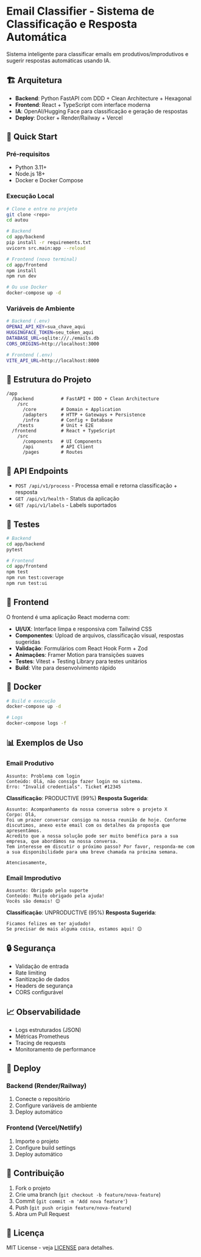 # Email Classifier - Sistema de Classificação e Resposta Automática

Sistema inteligente para classificar emails em produtivos/improdutivos e sugerir respostas automáticas usando IA.

## 🏗️ Arquitetura

- **Backend**: Python FastAPI com DDD + Clean Architecture + Hexagonal
- **Frontend**: React + TypeScript com interface moderna
- **IA**: OpenAI/Hugging Face para classificação e geração de respostas
- **Deploy**: Docker + Render/Railway + Vercel

## 🚀 Quick Start

### Pré-requisitos
- Python 3.11+
- Node.js 18+
- Docker e Docker Compose

### Execução Local

```bash
# Clone e entre no projeto
git clone <repo>
cd autou

# Backend
cd app/backend
pip install -r requirements.txt
uvicorn src.main:app --reload

# Frontend (novo terminal)
cd app/frontend
npm install
npm run dev

# Ou use Docker
docker-compose up -d
```

### Variáveis de Ambiente

```bash
# Backend (.env)
OPENAI_API_KEY=sua_chave_aqui
HUGGINGFACE_TOKEN=seu_token_aqui
DATABASE_URL=sqlite:///./emails.db
CORS_ORIGINS=http://localhost:3000

# Frontend (.env)
VITE_API_URL=http://localhost:8000
```

## 📁 Estrutura do Projeto

```
/app
  /backend          # FastAPI + DDD + Clean Architecture
    /src
      /core         # Domain + Application
      /adapters     # HTTP + Gateways + Persistence
      /infra        # Config + Database
    /tests          # Unit + E2E
  /frontend         # React + TypeScript
    /src
      /components   # UI Components
      /api          # API Client
      /pages        # Routes
```

## 🔧 API Endpoints

- `POST /api/v1/process` - Processa email e retorna classificação + resposta
- `GET /api/v1/health` - Status da aplicação
- `GET /api/v1/labels` - Labels suportados

## 🧪 Testes

```bash
# Backend
cd app/backend
pytest

# Frontend
cd app/frontend
npm test
npm run test:coverage
npm run test:ui
```

## 🎨 Frontend

O frontend é uma aplicação React moderna com:

- **UI/UX**: Interface limpa e responsiva com Tailwind CSS
- **Componentes**: Upload de arquivos, classificação visual, respostas sugeridas
- **Validação**: Formulários com React Hook Form + Zod
- **Animações**: Framer Motion para transições suaves
- **Testes**: Vitest + Testing Library para testes unitários
- **Build**: Vite para desenvolvimento rápido

## 🐳 Docker

```bash
# Build e execução
docker-compose up -d

# Logs
docker-compose logs -f
```

## 📊 Exemplos de Uso

### Email Produtivo
```
Assunto: Problema com login
Conteúdo: Olá, não consigo fazer login no sistema. 
Erro: "Invalid credentials". Ticket #12345
```

**Classificação**: PRODUCTIVE (99%)
**Resposta Sugerida**: 
```
Assunto: Acompanhamento da nossa conversa sobre o projeto X
Corpo: Olá,
Foi um prazer conversar consigo na nossa reunião de hoje. Conforme discutimos, anexo este email com os detalhes da proposta que apresentámos. 
Acredito que a nossa solução pode ser muito benéfica para a sua empresa, que abordámos na nossa conversa. 
Tem interesse em discutir o próximo passo? Por favor, responda-me com a sua disponibilidade para uma breve chamada na próxima semana.

Atenciosamente,
```

### Email Improdutivo
```
Assunto: Obrigado pelo suporte
Conteúdo: Muito obrigado pela ajuda! 
Vocês são demais! 😊
```

**Classificação**: UNPRODUCTIVE (95%)
**Resposta Sugerida**: 
```
Ficamos felizes em ter ajudado! 
Se precisar de mais alguma coisa, estamos aqui! 😊
```

## 🔒 Segurança

- Validação de entrada
- Rate limiting
- Sanitização de dados
- Headers de segurança
- CORS configurável

## 📈 Observabilidade

- Logs estruturados (JSON)
- Métricas Prometheus
- Tracing de requests
- Monitoramento de performance

## 🚀 Deploy

### Backend (Render/Railway)
1. Conecte o repositório
2. Configure variáveis de ambiente
3. Deploy automático

### Frontend (Vercel/Netlify)
1. Importe o projeto
2. Configure build settings
3. Deploy automático

## 🤝 Contribuição

1. Fork o projeto
2. Crie uma branch (`git checkout -b feature/nova-feature`)
3. Commit (`git commit -m 'Add nova feature'`)
4. Push (`git push origin feature/nova-feature`)
5. Abra um Pull Request

## 📝 Licença

MIT License - veja [LICENSE](LICENSE) para detalhes.
